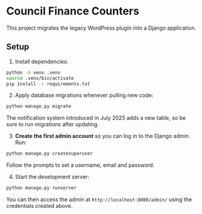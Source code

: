 # Council Finance Counters

This project migrates the legacy WordPress plugin into a Django application.

## Setup

1. Install dependencies:

```bash
python -m venv .venv
source .venv/bin/activate
pip install -r requirements.txt
```

2. Apply database migrations whenever pulling new code:

```bash
python manage.py migrate
```
The notification system introduced in July 2025 adds a new table, so be sure to
run migrations after updating.

3. **Create the first admin account** so you can log in to the Django admin. Run:

```bash
python manage.py createsuperuser
```

Follow the prompts to set a username, email and password.

4. Start the development server:

```bash
python manage.py runserver
```

You can then access the admin at `http://localhost:8000/admin/` using the credentials created above.
